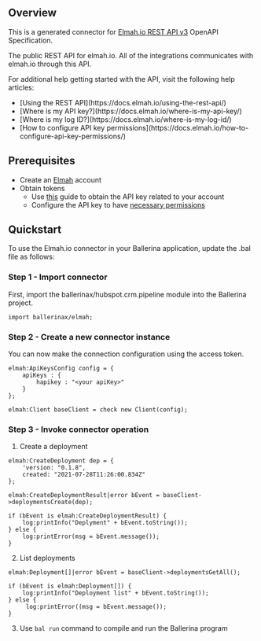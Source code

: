 ## Overview
This is a generated connector for [Elmah.io REST API v3](https://elmah.io) OpenAPI Specification.
 
The public REST API for elmah.io. All of the integrations communicates with elmah.io through this API.

For additional help getting started with the API, visit the following help articles:
<ul><li>[Using the REST API](https://docs.elmah.io/using-the-rest-api/)</li><li>[Where is my API key?](https://docs.elmah.io/where-is-my-api-key/)</li><li>[Where is my log ID?](https://docs.elmah.io/where-is-my-log-id/)</li><li>[How to configure API key permissions](https://docs.elmah.io/how-to-configure-api-key-permissions/)</li></ul>
 
## Prerequisites
* Create an [Elmah](https://elmah.io) account
* Obtain tokens
    - Use [this](https://docs.elmah.io/where-is-my-api-key/) guide to obtain the API key related to your account
    - Configure the API key to have [necessary permissions](https://docs.elmah.io/how-to-configure-api-key-permissions/)

## Quickstart

To use the Elmah.io connector in your Ballerina application, update the .bal file as follows:

### Step 1 - Import connector
First, import the ballerinax/hubspot.crm.pipeline module into the Ballerina project.
```ballerina
import ballerinax/elmah;
```

### Step 2 - Create a new connector instance
You can now make the connection configuration using the access token.
```ballerina
elmah:ApiKeysConfig config = {
    apiKeys : {
        hapikey : "<your apiKey>"
    }
};

elmah:Client baseClient = check new Client(config);

```
### Step 3 - Invoke connector operation

1. Create a deployment

```ballerina
elmah:CreateDeployment dep = {
    'version: "0.1.8",
    created: "2021-07-28T11:26:00.834Z"
};

elmah:CreateDeploymentResult|error bEvent = baseClient->deploymentsCreate(dep);

if (bEvent is elmah:CreateDeploymentResult) {
    log:printInfo("Deplyment" + bEvent.toString());
} else {
    log:printError(msg = bEvent.message());
}
```

2. List deployments

```ballerina
elmah:Deployment[]|error bEvent = baseClient->deploymentsGetAll();

if (bEvent is elmah:Deployment[]) {
    log:printInfo("Deployment list" + bEvent.toString());
} else {
     log:printError((msg = bEvent.message());
}
```

3. Use `bal run` command to compile and run the Ballerina program
